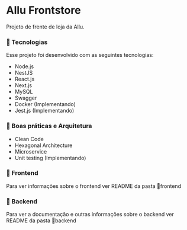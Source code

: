# Allu Frontstore

Projeto de frente de loja da Allu.

### 🚀 Tecnologias
Esse projeto foi desenvolvido com as seguintes tecnologias:
 - Node.js
 - NestJS
 - React.js
 - Next.js
 - MySQL
 - Swagger
 - Docker (Implementando)
 - Jest.js (Implementando)

 ### 📕 Boas práticas e Arquitetura
 - Clean Code
 - Hexagonal Architecture
 - Microservice
 - Unit testing (Implementando)
 

### 🎨 Frontend
Para ver informações sobre o frontend ver README da pasta 📁frontend

### 🚧 Backend
Para ver a documentação e outras informações sobre o backend ver README da pasta 📁backend

